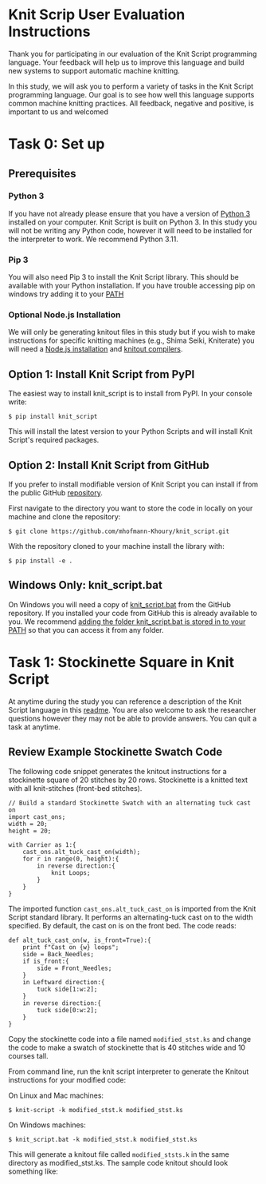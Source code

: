 # Knit Scrip User Evaluation Instructions

Thank you for participating in our evaluation of the Knit Script programming language. Your feedback will help us to improve this language and build new systems to support automatic machine knitting.

In this study, we will ask you to perform a variety of tasks in the Knit Script programming language. Our goal is to see how well this language supports common machine knitting practices. All feedback, negative and positive, is important to us and welcomed

# Task 0: Set up

## Prerequisites

### Python 3
If you have not already please ensure that you have a version of [Python 3](https://www.python.org/downloads/) installed on your computer. Knit Script is built on Python 3. In this study you will not be writing any Python code, however it will need to be installed for the interpreter to work. We recommend Python 3.11.

### Pip 3
You will also need Pip 3 to install the Knit Script library. This should be available with your Python installation. If you have trouble accessing pip on windows try adding it to your [PATH](https://www.geeksforgeeks.org/how-to-install-pip-on-windows/)

### Optional Node.js Installation
We will only be generating knitout files in this study but if you wish to make instructions for specific knitting machines (e.g., Shima Seiki, Kniterate) you will need a [Node.js installation](https://nodejs.org/en/download/) and [knitout compilers](https://github.com/textiles-lab/knitout-backend-kniterate).

## Option 1: Install Knit Script from PyPI

The easiest way to install knit_script is to install from PyPI. In your console write:

```
$ pip install knit_script
```

This will install the latest version to your Python Scripts and will install Knit Script's required packages. 

## Option 2: Install Knit Script from GitHub

If you prefer to install modifiable version of Knit Script you can install if from the public GitHub [repository](https://github.com/mhofmann-Khoury/knit_script). 

First navigate to the directory you want to store the code in locally on your machine and clone the repository:

```
$ git clone https://github.com/mhofmann-Khoury/knit_script.git
```

With the repository cloned to your machine install the library with:

```
$ pip install -e .   
```

## Windows Only: knit_script.bat
On Windows you will need a copy of [knit_script.bat](https://github.com/mhofmann-Khoury/knit_script/blob/main/knit_script.bat) from the GitHub repository. If you installed your code from GitHub this is already available to you. We recommend [adding the folder knit_script.bat is stored in to your PATH](https://helpdeskgeek.com/windows-10/add-windows-path-environment-variable/) so that you can access it from any folder. 

# Task 1: Stockinette Square in Knit Script

At anytime during the study you can reference a description of the Knit Script language in this [readme](https://github.com/mhofmann-Khoury/knit_script#readme). You are also welcome to ask the researcher questions however they may not be able to provide answers. You can quit a task at anytime. 

## Review Example Stockinette Swatch Code
The following code snippet generates the knitout instructions for a stockinette square of 20 stitches by 20 rows. Stockinette is a knitted text with all knit-stitches (front-bed stitches).

```knit_script
// Build a standard Stockinette Swatch with an alternating tuck cast on
import cast_ons;
width = 20;
height = 20;

with Carrier as 1:{
	cast_ons.alt_tuck_cast_on(width);
	for r in range(0, height):{
		in reverse direction:{
			knit Loops;
		}
	}
}
```

The imported function `cast_ons.alt_tuck_cast_on` is imported from the Knit Script standard library. It performs an alternating-tuck cast on to the width specified. By default, the cast on is on the front bed. The code reads:

```knit_script
def alt_tuck_cast_on(w, is_front=True):{
	print f"Cast on {w} loops";
	side = Back_Needles;
	if is_front:{
		side = Front_Needles;
	}
	in Leftward direction:{
		tuck side[1:w:2];
	}
	in reverse direction:{
		tuck side[0:w:2];
	}
}
```

Copy the stockinette code into a file named `modified_stst.ks` and change the code to make a swatch of stockinette that is 40 stitches wide and 10 courses tall. 

From command line, run the knit script interpreter to generate the Knitout instructions for your modified code:

On Linux and Mac machines:
```
$ knit-script -k modified_stst.k modified_stst.ks
```

On Windows machines:
```
$ knit_script.bat -k modified_stst.k modified_stst.ks
```

This will generate a knitout file called `modified_ststs.k` in the same directory as modified_stst.ks. The sample code knitout should look something like:
